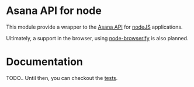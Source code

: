 Asana API for node
==================

This module provide a wrapper to the [Asana API](http://developer.asana.com/documentation/) 
for [nodeJS](http://nodejs.org/) applications.

Ultimately, a support in the browser, using [node-browserify](https://github.com/substack/node-browserify)
is also planned.

Documentation
=============

TODO.. Until then, you can checkout the [tests](https://github.com/toots/node-asana/tree/master/test).
